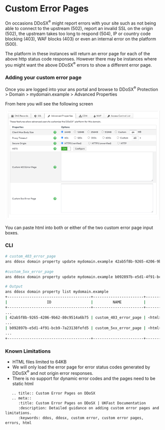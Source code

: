 # Custom Error Pages

On occasions DDoSX<sup>®</sup> might report errors with your site such as not being able to connect to the upstream (502), report an invalid SSL on the origin (502), the upstream takes too long to respond (504), IP or country code blocking (403), WAF blocks (403) or even an internal error on the platform (500).

The platform in these instances will return an error page for each of the above <nospell>http</nospell> status code responses. However there may be instances where you might want the above DDoSX<sup>®</sup> errors to show a different error page.

### Adding your custom error page
Once you are logged into your ans portal and browse to DDoSX<sup>®</sup> Protection > Domain > <nospell>mydomain.example</nospell> > Advanced Properties

From here you will see the following screen

![DDoSX Advanaced Properties](files/custom_error_page_properties.png)

You can paste <nospell>html</nospell> into both or either of the two custom error page input boxes.

### CLI

```bash
# custom_403_error_page
ans ddosx domain property update mydomain.example 42ab5f8b-9265-4206-9b62-80c9514a6b75 --value="<html>Hello, world</html>"

#custom_5xx_error_page
ans ddosx domain property update mydomain.example b092897b-e5d1-4f91-bcb9-7a23138fefd5 --value="<html>Hello, world</html>"
```

```bash
# Output
ans ddosx domain property list mydomain.example
+--------------------------------------+-----------------------+---------------------------+
|                  ID                  |         NAME          |           VALUE           |
+--------------------------------------+-----------------------+---------------------------+
...
| 42ab5f8b-9265-4206-9b62-80c9514a6b75 | custom_403_error_page | <html>Hello, world</html> |
...
| b092897b-e5d1-4f91-bcb9-7a23138fefd5 | custom_5xx_error_page | <html>Hello, world</html> |
...
+--------------------------------------+-----------------------+---------------------------+
```

### Known Limitations
* <nospell>HTML</nospell> files limited to 64KB
* We will only load the error page for error status codes generated by DDoSX<sup>®</sup> and not origin error responses.
* There is no support for dynamic error codes and the pages need to be static <nospell>html</nospell>

```eval_rst
   .. title:: Custom Error Pages on DDoSX
   .. meta::
      :title: Custom Error Pages on DDoSX | UKFast Documentation
      :description: Detailed guidance on adding custom error pages and limitations.
      :keywords: ddos, ddosx, custom error, custom error pages, errors, html
```
